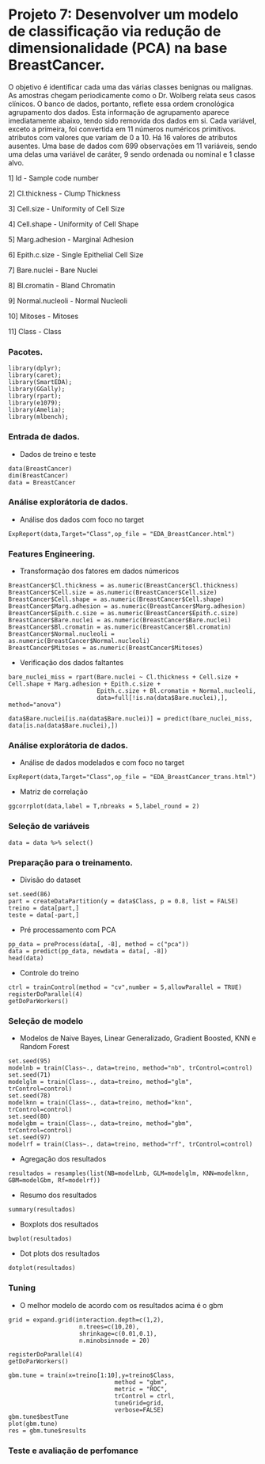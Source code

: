 # Projeto 7: Desenvolver um modelo de classificação via redução de dimensionalidade (PCA) na base BreastCancer.

O objetivo é identificar cada uma das várias classes benignas ou malignas. As amostras chegam periodicamente como o Dr. Wolberg relata seus casos clínicos. O banco de dados, portanto, reflete essa ordem cronológica agrupamento dos dados. Esta informação de agrupamento aparece imediatamente abaixo, tendo sido removida dos dados em si. Cada variável, exceto a primeira, foi convertida em 11 números numéricos primitivos. atributos com valores que variam de 0 a 10. Há 16 valores de atributos ausentes. Uma base de dados com 699 observações em 11 variáveis, sendo uma delas uma variável de caráter, 9 sendo ordenada ou nominal e 1 classe alvo.

1] Id - Sample code number

2] Cl.thickness - Clump Thickness

3] Cell.size - Uniformity of Cell Size

4] Cell.shape - Uniformity of Cell Shape

5] Marg.adhesion - Marginal Adhesion

6] Epith.c.size - Single Epithelial Cell Size

7] Bare.nuclei - Bare Nuclei

8] Bl.cromatin - Bland Chromatin

9] Normal.nucleoli - Normal Nucleoli

10] Mitoses - Mitoses

11] Class - Class

### Pacotes.

```{r, cache=FALSE, message=FALSE, warning=FALSE}
library(dplyr);
library(caret);
library(SmartEDA);
library(GGally);
library(rpart);
library(e1079);
library(Amelia);
library(mlbench);
```

### Entrada de dados.

* Dados de treino e teste
```{r, cache=FALSE, message=FALSE, warning=FALSE}
data(BreastCancer)
dim(BreastCancer)
data = BreastCancer
```

### Análise explorátoria de dados.

* Análise dos dados com foco no target
```{r, cache=FALSE, message=FALSE, warning=FALSE}
ExpReport(data,Target="Class",op_file = "EDA_BreastCancer.html")
```

### Features Engineering.

* Transformação dos fatores em dados númericos
```{r, cache=FALSE, message=FALSE, warning=FALSE}
BreastCancer$Cl.thickness = as.numeric(BreastCancer$Cl.thickness)
BreastCancer$Cell.size = as.numeric(BreastCancer$Cell.size)
BreastCancer$Cell.shape = as.numeric(BreastCancer$Cell.shape)
BreastCancer$Marg.adhesion = as.numeric(BreastCancer$Marg.adhesion)
BreastCancer$Epith.c.size = as.numeric(BreastCancer$Epith.c.size)
BreastCancer$Bare.nuclei = as.numeric(BreastCancer$Bare.nuclei)
BreastCancer$Bl.cromatin = as.numeric(BreastCancer$Bl.cromatin)
BreastCancer$Normal.nucleoli = as.numeric(BreastCancer$Normal.nucleoli)
BreastCancer$Mitoses = as.numeric(BreastCancer$Mitoses)
```
* Verificação dos dados faltantes
```{r, cache=FALSE, message=FALSE, warning=FALSE}
bare_nuclei_miss = rpart(Bare.nuclei ~ Cl.thickness + Cell.size + Cell.shape + Marg.adhesion + Epith.c.size + 
                         Epith.c.size + Bl.cromatin + Normal.nucleoli, 
                         data=full[!is.na(data$Bare.nuclei),], method="anova")
               
data$Bare.nuclei[is.na(data$Bare.nuclei)] = predict(bare_nuclei_miss, data[is.na(data$Bare.nuclei),])
```
### Análise explorátoria de dados.

* Análise de dados modelados e com foco no target
```{r, cache=FALSE, message=FALSE, warning=FALSE}
ExpReport(data,Target="Class",op_file = "EDA_BreastCancer_trans.html")
```
* Matriz de correlação
```{r, cache=FALSE, message=FALSE, warning=FALSE}
ggcorrplot(data,label = T,nbreaks = 5,label_round = 2)
```

### Seleção de variáveis

```{r, cache=FALSE, message=FALSE, warning=FALSE}
data = data %>% select()
```

### Preparação para o treinamento.

* Divisão do dataset
```{r, cache=FALSE, message=FALSE, warning=FALSE}
set.seed(86)
part = createDataPartition(y = data$Class, p = 0.8, list = FALSE)
treino = data[part,]
teste = data[-part,]
```

* Pré processamento com PCA
```{r, cache=FALSE, message=FALSE, warning=FALSE}
pp_data = preProcess(data[, -8], method = c("pca"))
data = predict(pp_data, newdata = data[, -8])
head(data)
```

* Controle do treino
```{r, cache=FALSE, message=FALSE, warning=FALSE}
ctrl = trainControl(method = "cv",number = 5,allowParallel = TRUE)
registerDoParallel(4)
getDoParWorkers()
```

### Seleção de modelo

* Modelos de Naive Bayes, Linear Generalizado, Gradient Boosted, KNN e Random Forest
```{r, cache=FALSE, message=FALSE, warning=FALSE}
set.seed(95)
modelnb = train(Class~., data=treino, method="nb", trControl=control)
set.seed(71)
modelglm = train(Class~., data=treino, method="glm", trControl=control)
set.seed(78)
modelknn = train(Class~., data=treino, method="knn", trControl=control)
set.seed(80)
modelgbm = train(Class~., data=treino, method="gbm", trControl=control)
set.seed(97)
modelrf = train(Class~., data=treino, method="rf", trControl=control)
```

* Agregação dos resultados
```{r, cache=FALSE, message=FALSE, warning=FALSE}
resultados = resamples(list(NB=modelLnb, GLM=modelglm, KNN=modelknn, GBM=modelGbm, Rf=modelrf))
```

* Resumo dos resultados
```{r, cache=FALSE, message=FALSE, warning=FALSE}
summary(resultados)
```

* Boxplots dos resultados
```{r, cache=FALSE, message=FALSE, warning=FALSE}
bwplot(resultados)
```

* Dot plots dos resultados
```{r, cache=FALSE, message=FALSE, warning=FALSE}
dotplot(resultados)
```

### Tuning 

* O melhor modelo de acordo com os resultados acima é o gbm
```{r, cache=FALSE, message=FALSE, warning=FALSE}
grid = expand.grid(interaction.depth=c(1,2), 
                    n.trees=c(10,20),
                    shrinkage=c(0.01,0.1),
                    n.minobsinnode = 20)      

registerDoParallel(4)
getDoParWorkers()

gbm.tune = train(x=treino[1:10],y=treino$Class,
                              method = "gbm",
                              metric = "ROC",
                              trControl = ctrl,
                              tuneGrid=grid,
                              verbose=FALSE)
gbm.tune$bestTune
plot(gbm.tune)  
res = gbm.tune$results
```

### Teste e avaliação de perfomance

